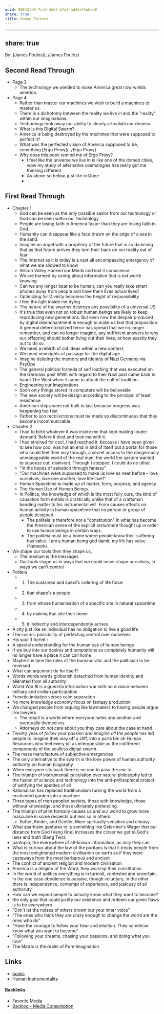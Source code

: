 ```yaml
---
uuid: 00842fe9-7cc5-4eb3-b7a3-ad4bef5abce0
share: true
title: Human Forever
---
```

---
share: true
---
By: [James Poulos](../James Poulos)

## Second Read Through

* Page 3
	* The technology we wielded to make America great now wields america.
* Page 4
	* Rather than master our machines we wish to build a machines to master us.
	* There is a dichotomy between the reality we live in and the "reality" within our imaginations.
	* Technology took away our ability to clearly articulate our dreams.
	* What is this Digital Swarm?
	* America is being destroyed by the machines that were supposed to perfect it?
	* What was the perfected vision of America supposed to be, something [Ergo Proxy](../Ergo Proxy)
	* Why does this book remind me of Ergo Proxy?
		* I feel like the universe we live in is like one of the domed cities, wow my study of alternative cosmologies has really got me thinking different
		* As above so below, just like in Dune
		* 
## First Read Through

* Chapter 1
	* God can be seen as the only possible savior from our technology or God can be seen within our technology
	* People are losing faith in America faster than they are losing faith in God.
	* Humanity can disappear like a face drawn on the edge of a sea in the sand.
	* Imagine an angel with a prophecy of the future that is so damming that as that future arrives they turn their back on our reality out of fear
	* The Internet as it is today is a vast all encompassing emergency of what we are allowed to know
	* Silicon Valley Hacked our Minds and lost it conscience
	* We are harmed by caring about information that is not worth knowing
	* Can we any longer bear to be human, can you really take smart phones away from people and have them lives actual lives?
	* Optimizing for Divinity becomes the height of responsibility
	* I feel the light inside me dying
	* The nature of the swarms destroys any possibility of a universal US
	* It's true that even not so robust human beings are likely to keep reproducing new generations. But even now the despair produced by digital disenchantment is enough to make us test that proposition. A general deterritorialized terror has spread that we no longer remember, and can no longer imagine, any sufficient answers to why our offspring should bother living out their lives, or how exactly they out to do so.
	* We need a rebirth of old ideas within a new context.
	* We need new rights of passage for the digital age
	* Imagine deleting the memory and identity of Nazi Germany via PsyOps
	* The general political formula of self loathing that was executed on the Germans post WWII with regard to their Nazi past came back to haunt The West when it came to attack the cult of tradition.
	* Engineering our Imaginations
	* Soon only things stored in computers will be believable
	* The new society will be design according to the principal of least resistance
	* American ships were not built to last because progress was happening too fast
	* Father to son recollections must be made so discontinuous that they become incommunicable
* Chapter 2
	* I had to birth whatever it was inside me that kept making louder demand. Before it died and took me with it.
	* I had strained for cool, I had reached it, because I have been given to see how cool was not an end in and of itself but a portal for those who could feel their way through, a secret access to the dangerously unmanageable world of the real man, the world the system wanted to squeeze out, disinvent. Through I stepped. I could do no other.
	* "In the hopes of salvation through fantasy"
	* "Our machines were supposed to make us love as neer before - love ourselves, love one another, love life itself"
	* Human Spacetime is made up of matter, form,  purpose, and agency
	* The Human Use of Human Beings.
	* In Politics, the knowledge of which is the most fully ours, the kind of causation form entails is drastically unlike that of a craftsman bending matter to his instrumental will. Form causes effects on human activity in human spacetime that no person or group of people designed.
		* The politeia is therefore not a "constitution" in what has become the American sense of the explicit insturment thought up in order to use human beings in  certain ways.
		* The politeia must be a home where people know their suffering has value. I am a human being god damit, my life has value. (Network)
* We shape our tools then they shape us, 
	* The medium is the messages
	* Our tools shape us in ways that we could never shape ourselves, in ways we can't control
* Politeia
	* 1. The sustained and specifc ordering of life force
	* 2. that shape's a people
	* 3. from whose humanisation of a specific site in natural spacetime
	* 4. by making that site their home
	* 5. it indirectly and interdependently arrises
* A city just like an individual has no obligation to live a good life
* The cosmic possibility of perfecting control over ourselves
* His soul if forfeit i
* A special understanding for the human use of human beings
* If we buy into our desires and temptations so completely humanity will no longer have a place it can call home
* Maybe it is time the roles of the bureaucratic and the politician to be reversed
* What can argument do for itself?
* Words words words gibberish detached from human identity and alienated from all authority
* World War III is a guerrilla information war with no division between military and civilian participation
* Frenetic imitation verses calm separation
* No more knowledge economy focus on fantasy production
* We changed people from arguing like lawmakers to having people argue like lawyers
	* The result is a world where everyone hates one another and eventually themselves
	* Attorneys do not care about you they care about the case at hand
* Twenty yeas of *follow your passion* and *imagine all the people* has led people to imagine their way off a cliff, into a parts bin oh Human Resources who feel every bit as interoperable as the indifferent components of the soulless digital swarm.
* The mass manufacture of subjective emergencies
* The only alternative to the swarm is the lone power of human authority authority on human biography
* When everyone sits back there is no one to pass the mic to
* The triumph of instrumental calculation over natural philosophy led to the fusion of science and technology into the anti-philisophical  project of satifying the apetites of all
* Rationalism has replaced traditionalism turning the world from a enchanted garden into a machine
* Three types of men peopled society, those with knowledge, those without knowledge, and those ultimately pretending
* The triumph of print formally causes us and our world to grow more masculine in some respects but less so in others.
	* Softer, Kinder, and Gentler, More spiritually sensitive and choosy
* What sparkisim gestures to is something like Gelernter's Wager that our distance from God (Vang One) increases the closer we get to God's laws and truth (Bang Two).
* pantopia, the everywhere of all-known information, as only they can
* What is curious about the law of the puritans is that it treats people from the most enlightened modern civilisation on earth as if they were castaways from the most barbarous and ancient
* The conflict of ancient religion and modern civilisation
* America is a religion of the Word, they worship their constitution
* In the world of politics everything is in turmoil, contested and uncertain. In the one case obedience is passive, though voluntary, in the other there is independence, contempt of experience, and jealousy of all authoruty
* How can we expect people to actually know what they want to become?
* the only goal that could justify our existence and redeem our given flaws is to be everywhere
* "Don't let the noises of others drown our your inner voice"
* "The ones who think they are crazy enough to change the world are the ones who do"
* "Have the courage to follow your hear and intuition. They somehow know what you want to become"
* "Following your dreams, chasing your passions, and doing what you love"
* The Matrix is the realm of Pure Imagination


## Links

* [books](../a3a80e28-c537-4091-a06f-3d20f44ec6a2)
* [Human Instrumentality](../90d2da70-b13d-49c9-adba-5eedf3ec08f9)

#### Backlinks

* [Favorite Media](/cf6a4db5-dcac-48ae-97ec-cf40f28e2b20)
* [Backlog - Media Consumption](/78aa36ca-c4c6-40ed-873c-24099d5c2481)